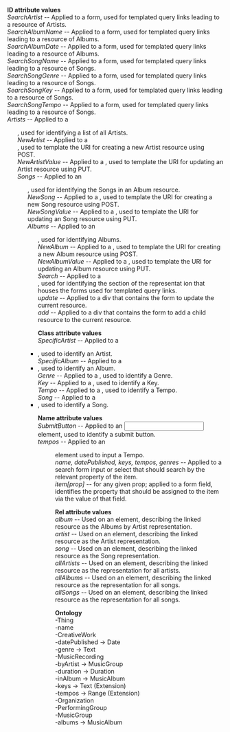 **ID attribute values**   
*SearchArtist* -- Applied to a form, used for templated query links leading to a resource of Artists.   
*SearchAlbumName* -- Applied to a form, used for templated query links leading to a resource of Albums.   
*SearchAlbumDate* -- Applied to a form, used for templated query links leading to a resource of Albums.   
*SearchSongName* -- Applied to a form, used for templated query links leading to a resource of Songs.   
*SearchSongGenre* -- Applied to a form, used for templated query links leading to a resource of Songs.   
*SearchSongKey* -- Applied to a form, used for templated query links leading to a resource of Songs.   
*SearchSongTempo* -- Applied to a form, used for templated query links leading to a resource of Songs.   
*Artists* -- Applied to a *<ul>*, used for identifying a list of all Artists.   
*NewArtist* --  Applied to a *<form>*, used to template the URI for creating a new Artist resource using POST.   
*NewArtistValue* -- Applied to a *<form>*, used to template the URI for updating an Artist resource using PUT.   
*Songs* -- Applied to an *<ul>*, used for identifying the Songs in an Album resource.   
*NewSong* -- Applied to a *<form>*, used to template the URI for creating a new Song resource using POST.   
*NewSongValue* -- Applied to a *<form>*, used to template the URI for updating an Song resource using PUT.   
*Albums* -- Applied to an *<ul>*, used for identifying Albums.   
*NewAlbum* -- Applied to a *<form>*, used to template the URI for creating a new Album resource using POST.   
*NewAlbumValue* -- Applied to a *<form>*, used to template the URI for updating an Album resource using PUT.   
*Search* -- Applied to a *<div>*, used for identifying the section of the representat ion that houses the forms used for templated query links.   
*update* -- Applied to a div that contains the form to update the current resource.  
*add* -- Applied to a div that contains the form to add a child resource to the current resource.   

**Class attribute values**   
*SpecificArtist* -- Applied to a *<li>*, used to identify an Artist.   
*SpecificAlbum* -- Applied to a *<li>*, used to identify an Album.   
*Genre* -- Applied to a *<span>*, used to identify a Genre.   
*Key* -- Applied to a *<span>*, used to identify a Key.   
*Tempo* -- Applied to a *<span>*, used to identify a Tempo.   
*Song* -- Applied to a *<li>*, used to identify a Song.   

**Name attribute values**   
*SubmitButton* -- Applied to an *<input>* element, used to identify a submit button.   
*tempos* -- Applied to an *<menu>* element used to input a Tempo.   
*name, datePublished, keys, tempos, genres* -- Applied to a search form input or select that should search by the relevant property of the item.   
*item[prop]* -- for any given prop; applied to a form field, identifies the property that should be assigned to the item via the value of that field.   

**Rel attribute values**   
*album* -- Used on an *<a>* element, describing the linked resource as the Albums by Artist representation.   
*artist* -- Used on an *<a>* element, describing the linked resource as the Artist representation.   
*song* -- Used on an *<a>* element, describing the linked resource as the Song representation.   
*allArtists* -- Used on an *<a>* element, describing the linked resource as the representation for all artists.   
*allAlbums* -- Used on an *<a>* element, describing the linked resource as the representation for all songs.   
*allSongs* -- Used on an *<a>* element, describing the linked resource as the representation for all songs.   

**Ontology**   
-Thing   
    -name   
    -CreativeWork   
        -datePublished → Date   
        -genre → Text   
        -MusicRecording   
            -byArtist → MusicGroup   
            -duration → Duration   
            -inAlbum → MusicAlbum   
            -keys → Text (Extension)   
            -tempos → Range (Extension)   
    -Organization   
        -PerformingGroup   
            -MusicGroup   
                -albums → MusicAlbum   